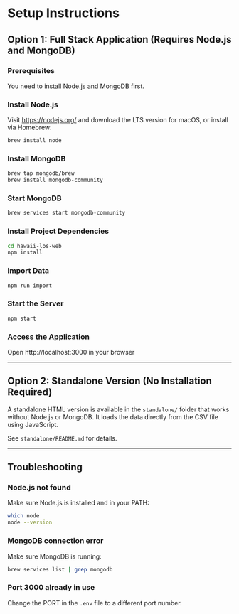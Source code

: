 # Setup Instructions

## Option 1: Full Stack Application (Requires Node.js and MongoDB)

### Prerequisites
You need to install Node.js and MongoDB first.

### Install Node.js
Visit https://nodejs.org/ and download the LTS version for macOS, or install via Homebrew:
```bash
brew install node
```

### Install MongoDB
```bash
brew tap mongodb/brew
brew install mongodb-community
```

### Start MongoDB
```bash
brew services start mongodb-community
```

### Install Project Dependencies
```bash
cd hawaii-los-web
npm install
```

### Import Data
```bash
npm run import
```

### Start the Server
```bash
npm start
```

### Access the Application
Open http://localhost:3000 in your browser

---

## Option 2: Standalone Version (No Installation Required)

A standalone HTML version is available in the `standalone/` folder that works without Node.js or MongoDB. It loads the data directly from the CSV file using JavaScript.

See `standalone/README.md` for details.

---

## Troubleshooting

### Node.js not found
Make sure Node.js is installed and in your PATH:
```bash
which node
node --version
```

### MongoDB connection error
Make sure MongoDB is running:
```bash
brew services list | grep mongodb
```

### Port 3000 already in use
Change the PORT in the `.env` file to a different port number.
